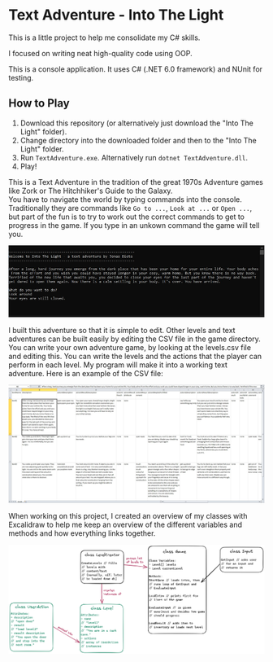 # Text Adventure - Into The Light

This is a little project to help me consolidate my C# skills.  

I focused on writing neat high-quality code using OOP.

This is a console application. It uses C# (.NET 6.0 framework) and NUnit for testing.

## How to Play
1. Download this repository (or alternatively just download the "Into The Light" folder).
2. Change directory into the downloaded folder and then to the "Into The Light" folder.
3. Run `TextAdventure.exe`. Alternatively run `dotnet TextAdventure.dll`.
4. Play!

This is a Text Adventure in the tradition of the great 1970s Adventure games like Zork or The Hitchhiker's Guide to the Galaxy.   
You have to navigate the world by typing commands into the console.  
Traditionally they are commands like `Go to ...`, `Look at ...` or `Open ...`, but part of the fun is to try to work out the correct commands to get to progress in the game. If you type in an unkown command the game will tell you.  
  
![game-screenshot](./game-screenshot.jpg)  

I built this adventure so that it is simple to edit. Other levels and text adventures can be built easily by editing the CSV file in the game directory. You can write your own adventure game, by looking at the levels.csv file and editing this. You can write the levels and the actions that the player can perform in each level. My program will make it into a working text adventure.
Here is an example of the CSV file:  
  
![csv-screenshot](./csv-screenshot.jpg)

When working on this project, I created an overview of my classes with Excalidraw to help me keep an overview of the different variables and methods and how everything links together.

![classes-overview](./classes-overview.png)